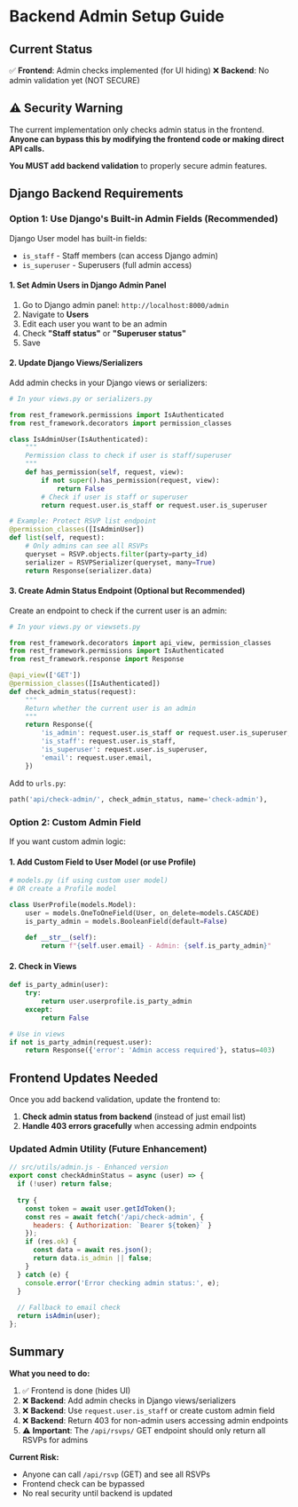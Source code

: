 # Backend Admin Setup Guide

## Current Status
✅ **Frontend**: Admin checks implemented (for UI hiding)
❌ **Backend**: No admin validation yet (NOT SECURE)

## ⚠️ Security Warning
The current implementation only checks admin status in the frontend. **Anyone can bypass this by modifying the frontend code or making direct API calls.** 

**You MUST add backend validation** to properly secure admin features.

## Django Backend Requirements

### Option 1: Use Django's Built-in Admin Fields (Recommended)

Django User model has built-in fields:
- `is_staff` - Staff members (can access Django admin)
- `is_superuser` - Superusers (full admin access)

#### 1. Set Admin Users in Django Admin Panel

1. Go to Django admin panel: `http://localhost:8000/admin`
2. Navigate to **Users**
3. Edit each user you want to be an admin
4. Check **"Staff status"** or **"Superuser status"**
5. Save

#### 2. Update Django Views/Serializers

Add admin checks in your Django views or serializers:

```python
# In your views.py or serializers.py

from rest_framework.permissions import IsAuthenticated
from rest_framework.decorators import permission_classes

class IsAdminUser(IsAuthenticated):
    """
    Permission class to check if user is staff/superuser
    """
    def has_permission(self, request, view):
        if not super().has_permission(request, view):
            return False
        # Check if user is staff or superuser
        return request.user.is_staff or request.user.is_superuser

# Example: Protect RSVP list endpoint
@permission_classes([IsAdminUser])
def list(self, request):
    # Only admins can see all RSVPs
    queryset = RSVP.objects.filter(party=party_id)
    serializer = RSVPSerializer(queryset, many=True)
    return Response(serializer.data)
```

#### 3. Create Admin Status Endpoint (Optional but Recommended)

Create an endpoint to check if the current user is an admin:

```python
# In your views.py or viewsets.py

from rest_framework.decorators import api_view, permission_classes
from rest_framework.permissions import IsAuthenticated
from rest_framework.response import Response

@api_view(['GET'])
@permission_classes([IsAuthenticated])
def check_admin_status(request):
    """
    Return whether the current user is an admin
    """
    return Response({
        'is_admin': request.user.is_staff or request.user.is_superuser,
        'is_staff': request.user.is_staff,
        'is_superuser': request.user.is_superuser,
        'email': request.user.email,
    })
```

Add to `urls.py`:
```python
path('api/check-admin/', check_admin_status, name='check-admin'),
```

### Option 2: Custom Admin Field

If you want custom admin logic:

#### 1. Add Custom Field to User Model (or use Profile)

```python
# models.py (if using custom user model)
# OR create a Profile model

class UserProfile(models.Model):
    user = models.OneToOneField(User, on_delete=models.CASCADE)
    is_party_admin = models.BooleanField(default=False)
    
    def __str__(self):
        return f"{self.user.email} - Admin: {self.is_party_admin}"
```

#### 2. Check in Views

```python
def is_party_admin(user):
    try:
        return user.userprofile.is_party_admin
    except:
        return False

# Use in views
if not is_party_admin(request.user):
    return Response({'error': 'Admin access required'}, status=403)
```

## Frontend Updates Needed

Once you add backend validation, update the frontend to:

1. **Check admin status from backend** (instead of just email list)
2. **Handle 403 errors gracefully** when accessing admin endpoints

### Updated Admin Utility (Future Enhancement)

```javascript
// src/utils/admin.js - Enhanced version
export const checkAdminStatus = async (user) => {
  if (!user) return false;
  
  try {
    const token = await user.getIdToken();
    const res = await fetch('/api/check-admin', {
      headers: { Authorization: `Bearer ${token}` }
    });
    if (res.ok) {
      const data = await res.json();
      return data.is_admin || false;
    }
  } catch (e) {
    console.error('Error checking admin status:', e);
  }
  
  // Fallback to email check
  return isAdmin(user);
};
```

## Summary

**What you need to do:**
1. ✅ Frontend is done (hides UI)
2. ❌ **Backend**: Add admin checks in Django views/serializers
3. ❌ **Backend**: Use `request.user.is_staff` or create custom admin field
4. ❌ **Backend**: Return 403 for non-admin users accessing admin endpoints
5. ⚠️ **Important**: The `/api/rsvps/` GET endpoint should only return all RSVPs for admins

**Current Risk:**
- Anyone can call `/api/rsvp` (GET) and see all RSVPs
- Frontend check can be bypassed
- No real security until backend is updated
